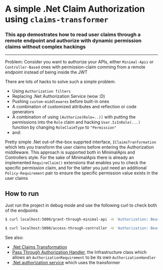 # A simple .Net Claim Authorization using  `claims-transformer`

### This app demostrates how to read user claims through a remote endpoint and authorize with dynamic permission claims without complex hackings

***

Problem: Consider you want to authorize your APIs, either `Minimal-Apis` or `Controller-Based` ones with permission-claim comming from a remote endpoint instead of being inside the JWT

There are lots of hacks to solve such a simple problem.

* Using `Authorization filters`
* Replacing .Net Authorization Service (wow :D)
* Pushing `custom-middlewares` before built-in ones
* A combination of customized attributes and reflection or code generators
* A combination of using `[Authorize(Role=..)]` with putting the permissions into the `Role` claim and hacking `User.IsInRole(...)` function by changing `RoleClaimType` to `"Permission"`
* and:

Pretty simple .Net out-of-the-box supprted interface, `IClaimsTranformation` which lets you transform the user claims before entering the Authorization middleware. This approach is supported both in MinimalApis and Controllers style. For the sake of MinimalApis there is already an implemented `RequireClaim()` extensions that enables  you to check the specific permission claim, and for the latter you just need an additional `Policy-Requirement` pair to ensure the specific permission value exists in the user claims

## How to run

Just run the project in debug mode and use the following curl to check both of the endpoints

```bash
$ curl localhost:5000/grant-through-minimal-api -H 'Authorization: Bearer eyJhbGciOiJIUzI1NiIsInR5cCI6IkpXVCJ9.eyJzdWIiOiI0MGE5ZGRmOS0yZmY0LTQ3NDAtOGI3Yy1iYmRjOGI2NjVkNmMiLCJodHRwOi8vc2NoZW1hcy54bWxzb2FwLm9yZy93cy8yMDA1LzA1L2lkZW50aXR5L2NsYWltcy9uYW1lIjoiSm9obiBEb2UiLCJpYXQiOjE1MTYyMzkwMjIsImV4cCI6MjUxNjIzOTAyMiwiaXNzIjoidGVzdC10cmFuc2Zvcm1lciJ9.Cjfq2WjBlaMwIr6lXo4STrRaDLrryiAHcjJZSMBKUkE' -v
```

```bash
$ curl localhost:5000/access-through-controller -H 'Authorization: Bearer eyJhbGciOiJIUzI1NiIsInR5cCI6IkpXVCJ9.eyJzdWIiOiI0MGE5ZGRmOS0yZmY0LTQ3NDAtOGI3Yy1iYmRjOGI2NjVkNmMiLCJodHRwOi8vc2NoZW1hcy54bWxzb2FwLm9yZy93cy8yMDA1LzA1L2lkZW50aXR5L2NsYWltcy9uYW1lIjoiSm9obiBEb2UiLCJpYXQiOjE1MTYyMzkwMjIsImV4cCI6MjUxNjIzOTAyMiwiaXNzIjoidGVzdC10cmFuc2Zvcm1lciJ9.Cjfq2WjBlaMwIr6lXo4STrRaDLrryiAHcjJZSMBKUkE' -v
```

See also:

* [.Net Claims Transformation](https://source.dot.net/#Microsoft.AspNetCore.Authentication.Abstractions/IClaimsTransformation.cs)
* [Pass Through Authorization Handler](https://source.dot.net/#Microsoft.AspNetCore.Authorization/PassThroughAuthorizationHandler.cs), the Infrastructure class which allows an `AuthorizationRequirement` to  be its own `AuthorizationHandler`
* [.Net authorization service](https://source.dot.net/#Microsoft.AspNetCore.Authentication.Core/AuthenticationService.cs,92) which uses the transformer